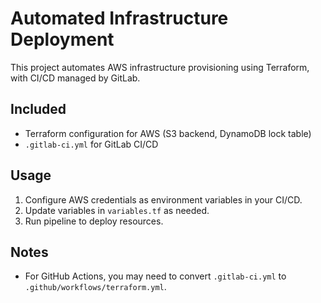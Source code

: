  # Automated Infrastructure Deployment

This project automates AWS infrastructure provisioning using Terraform, with CI/CD managed by GitLab.

## Included

- Terraform configuration for AWS (S3 backend, DynamoDB lock table)
- `.gitlab-ci.yml` for GitLab CI/CD

## Usage

1. Configure AWS credentials as environment variables in your CI/CD.
2. Update variables in `variables.tf` as needed.
3. Run pipeline to deploy resources.

## Notes

- For GitHub Actions, you may need to convert `.gitlab-ci.yml` to `.github/workflows/terraform.yml`.
